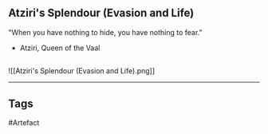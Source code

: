 ## Atziri's Splendour (Evasion and Life)
"When you have nothing to hide,
you have nothing to fear."
- Atziri, Queen of the Vaal
## 
![[Atziri's Splendour (Evasion and Life).png]]

---
## Tags
#Artefact
